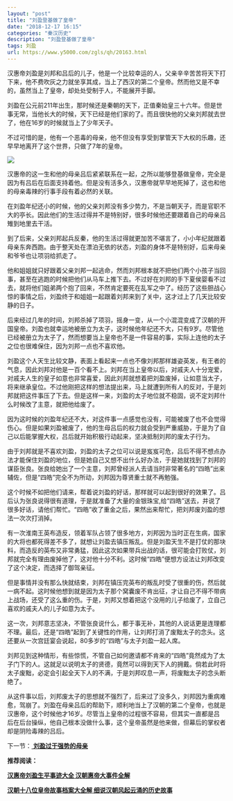```yaml
---
layout: "post"
title: "刘盈登基做了皇帝"
date: "2018-12-17 16:15"
categories: "秦汉历史"
description: "刘盈登基做了皇帝"
tags: 刘盈
url: https://www.y5000.com/zgls/qh/20163.html
---
```






汉惠帝刘盈是刘邦和吕后的儿子，他是一个比较幸运的人，父亲辛辛苦苦将天下打下来，他不费吹灰之力就坐享其成，当上了西汉的第二个皇帝。然而他又是不幸的，虽然当上了皇帝，却处处受制于人，不能展开手脚。

刘盈在公元前211年出生，那时候还是秦朝的天下，正值秦始皇三十六年。但是世事无常，当他长大的时候，天下已经是他们家的了。而且很快他的父亲刘邦就去世了，他在16岁的时候就当上了少年天子。

不过可惜的是，他有一个恶毒的母亲，他不但没有享受到掌管天下大权的乐趣，还早早地离开了这个世界，只做了7年的皇帝。

![](https://img.y5000.com/uploads/allimg/170428/8-1F42Q0535OQ.jpg)

汉惠帝的这一生和他的母亲吕后紧紧联系在一起，之所以能够登基做皇帝，完全是因为有吕后在后面支持着他。但是没有活多久，汉惠帝就早早地死掉了，这也和他的母亲毒辣的行事手段有着必然的关联。

在刘盈年纪还小的时候，他的父亲刘邦没有多少势力，不是当朝天子，而是官职不大的亭长。因此他们的生活过得并不是特别好，很多时候他还要跟着自己的母亲吕雉到地里去干活。

到了后来，父亲刘邦起兵反秦，他的生活过得就更加苦不堪言了，小小年纪就跟着母亲东奔西跑。由于整天处在漂泊无依的状态，刘盈的身体不是特别好，后来母亲和爷爷也让项羽给抓走了。

他和姐姐就只好跟着父亲刘邦一起逃命，然而刘邦根本就不把他们两个小孩子当回事，甚至在逃跑的时候把他们从马车上推下去。不过好在刘邦的手下夏侯婴看不过去，就将他们姐弟两个抱了回来，不然肯定要死在乱军之中了。经历了这些胆战心惊的事情之后，刘盈终于和姐姐一起跟着刘邦来到了关中，这才过上了几天比较安静的日子。

后来经过几年的时间，刘邦杀掉了项羽，摇身一变，从一个小混混变成了汉朝的开国皇帝。刘盈也就幸运地被册立为太子，这时候他年纪还不大，只有9岁。尽管他已经被册立为太子了，然而想要当上皇帝也不是一件容易的事，实际上连他的太子之位也很难保住，因为刘邦一点也不喜欢他。

刘盈这个人天生比较文静，表面上看起来一点也不像刘邦那样雄姿英发，有王者的气息，因此刘邦对他是一百个看不上。刘邦在当上皇帝以后，对戚夫人十分宠爱，对戚夫人生的皇子如意也非常喜爱，因此刘邦就想着把刘盈废掉，让如意当太子，将来继承皇位。不过他刚把这样的想法提出来，马上就遭到所有人的反对，于是刘邦就把这件事压了下去。但是这样一来，刘盈的太子地位就不稳固，说不定刘邦什么时候改了主意，就把他给废了。

因为这时候的刘盈年纪还不大，对这件事一点感觉也没有，可能被废了也不会觉得伤心。但是如果刘盈被废了，他的生母吕后的权力就会受到严重威胁，于是为了自己以后能掌握大权，吕后就开始积极行动起来，坚决抵制刘邦的废太子行为。

由于刘邦就是不喜欢刘盈，刘盈的太子之位可以说是岌岌可危，吕后不得不想点办法才能保住刘盈的地位，但是她自己又想不出什么好办法，于是她就找到了刘邦的谋臣张良。张良给她出了一个主意，刘邦曾经派人去请当时非常著名的“四皓”出来辅佐，但是“四皓”完全不为所动，刘邦因为尊贤重士就不再勉强。

这个时候不如把他们请来，帮着说刘盈的好话，那样就可以起到很好的效果了。吕后认为张良说得很有道理，于是就准备了大量的金银珠宝,给“四皓”送去，并说了很多好话，请他们帮忙。“四皓”收了重金之后，果然出来帮忙，把刘邦废刘盈的想法一次次打消掉。

有一次淮南王英布造反，领着军队占领了很多地方，刘邦因为当时正在生病，国家的大将也都死得差不多了，就想让刘盈去镇压叛乱。但是刘盈天生不是打仗的那块料，而造反的英布又非常勇猛，因此这次如果带兵出战的话，很可能会打败仗，刘邦就完全有理由废掉他了，这对他十分不利。这时候“四皓”便想方设法让刘邦改变了这个决定，而选择了御驾亲征。

但是事情并没有那么快就结束，刘邦在镇压完英布的叛乱时受了很重的伤，然后就一病不起。这时候他想到就是因为太子那个窝囊废不肯出征，才让自己不得不带病上战场，还受了这么重的伤。于是，刘邦又想着把这个没用的儿子给废了，立自己喜欢的戚夫人的儿子如意为太子。

这一次，刘邦意志坚决，不管张良说什么，都于事无补，其他的人说话更是连理都不理。最后，还是“四皓”起到了关键性的作用，让刘邦打消了废黜太子的念头。这还要从一次宫廷宴会说起，80多岁的“四皓”与太子刘盈一起人席。

刘邦见到这种情形，有些惊慌，不管自己如何邀请都不肯来的“四皓”竟然成为了太子门下的人。这就足以说明太子的贤德，竟然可以得到天下人的拥戴。倘若此时将太子废黜，必定会引起全天下人的不满，于是刘邦叹息一声，将废黜太子的念头断绝了。

从这件事以后，刘邦废太子的思想就不强烈了，后来过了没多久，刘邦因为重病难愈，驾崩了。刘盈在母亲吕后的帮助下，顺利地当上了汉朝的第二个皇帝，也就是汉惠帝，这个时候他才16岁。尽管当上皇帝的过程很不容易，但其实一直都是吕后在后台操纵，他自己根本没做什么事，这个皇帝虽然是他来做，但幕后的掌权者却是阴险毒辣的吕后。

下一节：[ **刘盈过于强势的母亲**](https://www.y5000.com/zgls/qh/20166.html)

**推荐阅读：**

[**汉惠帝刘盈生平事迹大全 汉朝惠帝大事件全解**](https://www.y5000.com/zgls/qh/20171.html)

[**汉朝十八位皇帝故事档案大全解 细说汉朝风起云涌的历史故事**](https://www.y5000.com/zgls/qh/21041.html)
